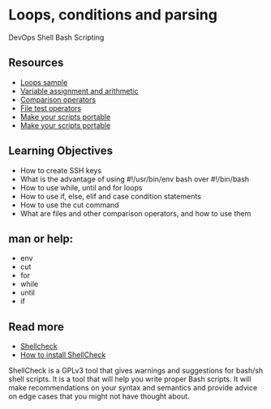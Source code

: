 # Loops, conditions and parsing
DevOps
Shell
Bash
Scripting
## Resources
* [Loops sample](https://intranet.alxswe.com/rltoken/wT98UJfv_E2tk4yP9PcLLw)
* [Variable assignment and arithmetic](https://intranet.alxswe.com/rltoken/olvOKX699pq50rkHRE5cSA)
* [Comparison operators](https://intranet.alxswe.com/rltoken/HxohzllkOWh0t4dy_HptIQ)
* [File test operators](https://intranet.alxswe.com/rltoken/g8of2ABPEJfCNtPrDQaqVw)
* [Make your scripts portable]()
* [Make your scripts portable]()

## Learning Objectives
* How to create SSH keys
* What is the advantage of using #!/usr/bin/env bash over #!/bin/bash
* How to use while, until and for loops
* How to use if, else, elif and case condition statements
* How to use the cut command
* What are files and other comparison operators, and how to use them

## man or help:
* env
* cut
* for
* while
* until
* if

## Read more 
* [Shellcheck](https://intranet.alxswe.com/rltoken/joK6l_yEZ9N7T0GQ1RDjLA) 
* [How to install ShellCheck](https://intranet.alxswe.com/rltoken/jbz0_-i3TV3WpKgxhyrtpA)
  
ShellCheck is a GPLv3 tool that gives warnings and suggestions for bash/sh shell scripts. It is a tool that will help you write proper Bash scripts. It will make recommendations on your syntax and semantics and provide advice on edge cases that you might not have thought about. 
